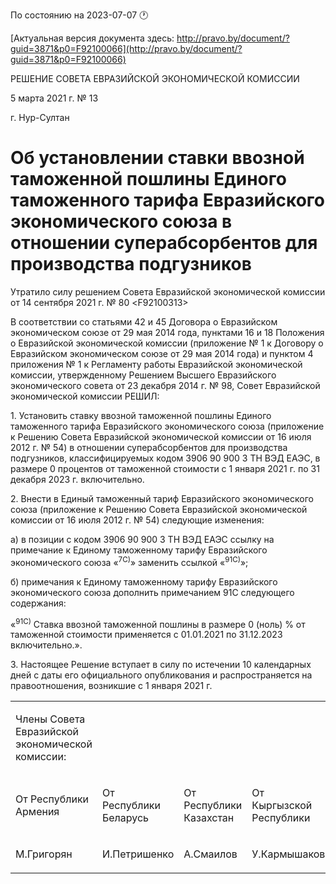 По состоянию на 2023-07-07 &#x1F550;

[Актуальная версия документа здесь: http://pravo.by/document/?guid=3871&p0=F92100066](http://pravo.by/document/?guid=3871&p0=F92100066)

<p>РЕШЕНИЕ СОВЕТА ЕВРАЗИЙСКОЙ ЭКОНОМИЧЕСКОЙ КОМИССИИ</p>
<p>5 марта 2021 г. № 13</p>
<p>г. Нур-Султан</p>
<h1>Об установлении ставки ввозной таможенной пошлины Единого таможенного тарифа Евразийского экономического союза в отношении суперабсорбентов для производства подгузников</h1>
<p>Утратило силу решением Совета Евразийской экономической комиссии от 14 сентября 2021 г. № 80 &lt;F92100313&gt;</p>
<p>В соответствии со статьями 42 и 45 Договора о Евразийском экономическом союзе от 29 мая 2014 года, пунктами 16 и 18 Положения о Евразийской экономической комиссии (приложение № 1 к Договору о Евразийском экономическом союзе от 29 мая 2014 года) и пунктом 4 приложения № 1 к Регламенту работы Евразийской экономической комиссии, утвержденному Решением Высшего Евразийского экономического совета от 23 декабря 2014 г. № 98, Совет Евразийской экономической комиссии РЕШИЛ:</p>
<p>1. Установить ставку ввозной таможенной пошлины Единого таможенного тарифа Евразийского экономического союза (приложение к Решению Совета Евразийской экономической комиссии от 16 июля 2012 г. № 54) в отношении суперабсорбентов для производства подгузников, классифицируемых кодом 3906 90 900 3 ТН ВЭД ЕАЭС, в размере 0 процентов от таможенной стоимости с 1 января 2021 г. по 31 декабря 2023 г. включительно.</p>
<p>2. Внести в Единый таможенный тариф Евразийского экономического союза (приложение к Решению Совета Евразийской экономической комиссии от 16 июля 2012 г. № 54) следующие изменения:</p>
<p>а) в позиции с кодом 3906 90 900 3 ТН ВЭД ЕАЭС ссылку на примечание к Единому таможенному тарифу Евразийского экономического союза «<sup>7С)</sup>» заменить ссылкой «<sup>91С)</sup>»;</p>
<p>б) примечания к Единому таможенному тарифу Евразийского экономического союза дополнить примечанием 91С следующего содержания:</p>
<p>«<sup>91С)</sup> Ставка ввозной таможенной пошлины в размере 0 (ноль) % от таможенной стоимости применяется с 01.01.2021 по 31.12.2023 включительно.».</p>
<p>3. Настоящее Решение вступает в силу по истечении 10 календарных дней с даты его официального опубликования и распространяется на правоотношения, возникшие с 1 января 2021 г.</p>
<p></p>
<table>
<tr><td><p>Члены Совета Евразийской экономической комиссии:</p></td></tr>
<tr>
<td><p>От Республики Армения</p></td>
<td><p>От Республики Беларусь</p></td>
<td><p>От Республики Казахстан</p></td>
<td><p>От Кыргызской Республики</p></td>
<td><p>От Российской Федерации</p></td>
</tr>
<tr>
<td><p>М.Григорян</p></td>
<td><p>И.Петришенко</p></td>
<td><p>А.Смаилов</p></td>
<td><p>У.Кармышаков</p></td>
<td><p>А.Оверчук</p></td>
</tr>
</table>
<p></p>